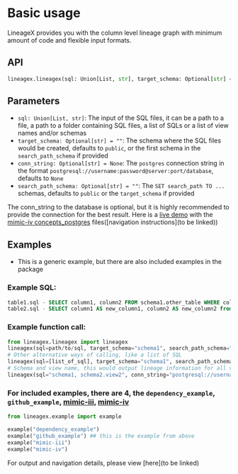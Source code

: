 # Basic usage
LineageX provides you with the column level lineage graph with minimum amount of code and flexible input formats.

## API
```python
lineagex.lineagex(sql: Union[List, str], target_schema: Optional[str] = "", conn_string: Optional[str] = None, search_path_schema: Optional[str] = "")
```

## Parameters
- `sql: Union[List, str]`: The input of the SQL files, it can be a path to a file, a path to a folder containing SQL files, a list of SQLs or a list of view names and/or schemas
- `target_schema: Optional[str] = ""`: The schema where the SQL files would be created, defaults to `public`, or the first schema in the `search_path_schema` if provided
- `conn_string: Optional[str] = None`: The `postgres` connection string in the format `postgresql://username:password@server:port/database`, defaults to `None`
- `search_path_schema: Optional[str] = ""`: The `SET search_path TO ...` schemas, defaults to `public` or the `target_schema` if provided

The conn_string to the database is optional, but it is highly recommended to provide the connection for the best result.
Here is a [live demo](https://zshandy.github.io/lineagex-demo/) with the [mimic-iv concepts_postgres](https://github.com/MIT-LCP/mimic-code/tree/main/mimic-iv/concepts_postgres) files([navigation instructions](to be linked))

## Examples
- This is a generic example, but there are also included examples in the package
### Example SQL:
  ```SQL
  table1.sql - SELECT column1, column2 FROM schema1.other_table WHERE column3 IS NOT NULL;
  table2.sql - SELECT column1 AS new_column1, column2 AS new_column2 from schema1.table1;
  ```
### Example function call:
  ```python
  from lineagex.lineagex import lineagex
  lineagex(sql=path/to/sql, target_schema="schema1", search_path_schema="schema1, public")
  # Other alternative ways of calling, like a list of SQL
  lineagex(sql=[list_of_sql], target_schema="schema1", search_path_schema="schema1, public") 
  # Schema and view name, this would output lineage information for all views in schema1 and schema2.view2
  lineagex(sql="schema1, schema2.view2", conn_string="postgresql://username:password@server:port/database") 
  ```

### For included examples, there are 4, the `dependency_example`, `github_example`, [mimic-iii](https://github.com/MIT-LCP/mimic-code/tree/main/mimic-iii/concepts_postgres), [mimic-iv](https://github.com/MIT-LCP/mimic-code/tree/main/mimic-iv/concepts_postgres)

  ```python
  from lineagex.example import example

  example("dependency_example")
  example("github_example") ## this is the example from above
  example("mimic-iii")
  example("mimic-iv")
  ```

For output and navigation details, please view [here](to be linked)
